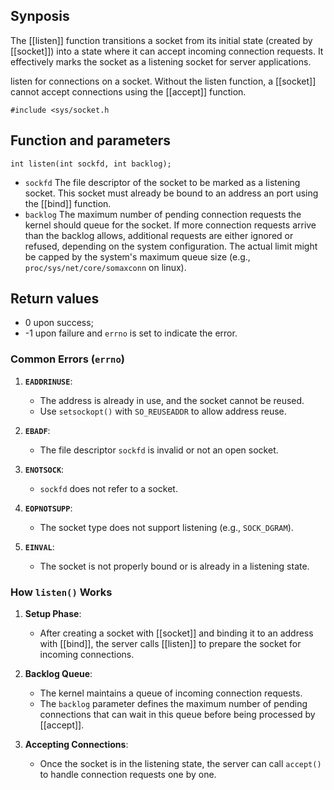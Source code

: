 ## Synposis

The [[listen]] function transitions a socket from its initial state (created by [[socket]]) into a state where it can accept incoming connection requests. It effectively marks the socket as a listening socket for server applications.

listen for connections on a socket. Without the listen function, a [[socket]] cannot accept connections using the [[accept]] function.

`#include <sys/socket.h`
## Function and parameters

`int listen(int sockfd, int backlog);`

- `sockfd` The file descriptor of the socket to be marked as a listening socket. This socket must already be bound to an address an port using the [[bind]] function.
- `backlog` The maximum number of pending connection requests the kernel should queue for the socket. If more connection requests arrive than the backlog allows, additional requests are either ignored or refused, depending on the system configuration. The actual limit might be capped by the system's maximum queue size (e.g., `proc/sys/net/core/somaxconn` on linux).
## Return values

- 0 upon success;
- -1 upon failure and `errno` is set to indicate the error.

### **Common Errors (`errno`)**

1. **`EADDRINUSE`**:
    
    - The address is already in use, and the socket cannot be reused.
    - Use `setsockopt()` with `SO_REUSEADDR` to allow address reuse.
2. **`EBADF`**:
    
    - The file descriptor `sockfd` is invalid or not an open socket.
3. **`ENOTSOCK`**:
    
    - `sockfd` does not refer to a socket.
4. **`EOPNOTSUPP`**:
    
    - The socket type does not support listening (e.g., `SOCK_DGRAM`).
5. **`EINVAL`**:
    
    - The socket is not properly bound or is already in a listening state.

### **How `listen()` Works**

1. **Setup Phase**:
    
    - After creating a socket with [[socket]] and binding it to an address with [[bind]], the server calls [[listen]] to prepare the socket for incoming connections.
2. **Backlog Queue**:
    
    - The kernel maintains a queue of incoming connection requests.
    - The `backlog` parameter defines the maximum number of pending connections that can wait in this queue before being processed by [[accept]].
3. **Accepting Connections**:
    
    - Once the socket is in the listening state, the server can call `accept()` to handle connection requests one by one.